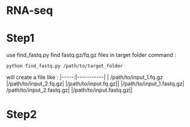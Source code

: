 # RNA-seq
# Step1 
  use find_fastq.py find fastq.gz/fq.gz files in target folder
  command : 
  ```
  python find_fastq.py /path/to/target_folder
  ```
will create a file like :
|-----:|-----------|
| /path/to/input_1.fq.gz |/path/to/input_2.fq.gz|
|/path/to/input.fq.gz||
|/path/to/input_1.fastq.gz| /path/to/input_2.fastq.gz|
|/path/to/input.fastq.gz||
# Step2
